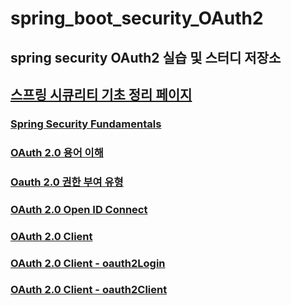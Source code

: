 # spring_boot_security_OAuth2

## spring security OAuth2 실습 및 스터디 저장소

## [스프링 시큐리티 기초 정리 페이지](https://github.com/saechimdaeki/spring_boot_security)

### [Spring Security Fundamentals](./Spring%20Security%20Fundamentals/README.md)

### [OAuth 2.0 용어 이해](./OAuth%202.0%20용어%20이해/README.md)

### [Oauth 2.0 권한 부여 유형](./Oauth%202.0%20권한부여%20유형/README.md)

### [OAuth 2.0 Open ID Connect](./OAuth%202.0%20Open%20ID%20Connect/README.md)

### [OAuth 2.0 Client](./OAuth%202.0%20Client/README.md)

### [OAuth 2.0 Client - oauth2Login](./OAuth%202.0%20Client%20-%20oauth2Login/README.md)

### [OAuth 2.0 Client - oauth2Client](./OAuth%202.0%20Client%20-%20oauth2Client()/README.md)